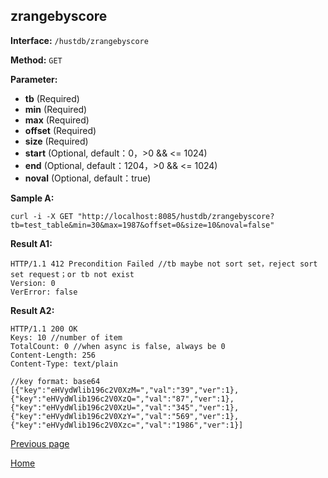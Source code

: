 ## zrangebyscore ##

**Interface:** `/hustdb/zrangebyscore`

**Method:** `GET`

**Parameter:** 

*  **tb** (Required)
*  **min** (Required)
*  **max** (Required)
*  **offset** (Required)
*  **size** (Required)
*  **start**  (Optional, default：0，>0 && <= 1024)  
*  **end**  (Optional, default：1204，>0 && <= 1024)
*  **noval**  (Optional, default：true)

**Sample A:**

    curl -i -X GET "http://localhost:8085/hustdb/zrangebyscore?tb=test_table&min=30&max=1987&offset=0&size=10&noval=false"

**Result A1:**

	HTTP/1.1 412 Precondition Failed //tb maybe not sort set，reject sort set request；or tb not exist
	Version: 0
	VerError: false

**Result A2:**

	HTTP/1.1 200 OK
	Keys: 10 //number of item
	TotalCount: 0 //when async is false, always be 0
	Content-Length: 256
	Content-Type: text/plain
	
	//key format: base64
	[{"key":"eHVydWlib196c2V0XzM=","val":"39","ver":1},{"key":"eHVydWlib196c2V0XzQ=","val":"87","ver":1},{"key":"eHVydWlib196c2V0XzU=","val":"345","ver":1},{"key":"eHVydWlib196c2V0XzY=","val":"569","ver":1},{"key":"eHVydWlib196c2V0Xzc=","val":"1986","ver":1}]

[Previous page](../hustdb.md)

[Home](../../../index.md)